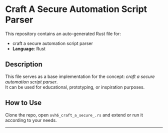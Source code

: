 # Craft A Secure Automation Script Parser

This repository contains an auto-generated Rust file for:

- craft a secure automation script parser
- **Language**: Rust

## Description

This file serves as a base implementation for the concept: *craft a secure automation script parser*.  
It can be used for educational, prototyping, or inspiration purposes.

## How to Use

Clone the repo, open `ovh6_craft_a_secure_.rs` and extend or run it according to your needs.

---


